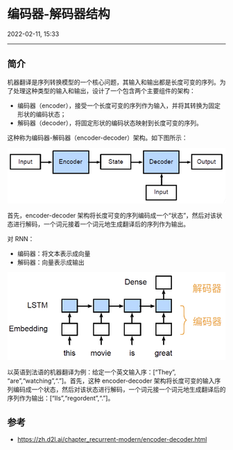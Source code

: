 # 编码器-解码器结构

2022-02-11, 15:33
****

## 简介

机器翻译是序列转换模型的一个核心问题，其输入和输出都是长度可变的序列。为了处理这种类型的输入和输出，设计了一个包含两个主要组件的架构：

- 编码器（encoder），接受一个长度可变的序列作为输入，并将其转换为固定形状的编码状态；
- 解码器（decoder），将固定形状的编码状态映射到长度可变的序列。

这种称为编码器-解码器（encoder-decoder）架构。如下图所示：

![](images/2022-02-11-15-46-53.png)

首先，encoder-decoder 架构将长度可变的序列编码成一个“状态”，然后对该状态进行解码，一个词元接着一个词元地生成翻译后的序列作为输出。

对 RNN：

- 编码器：将文本表示成向量
- 解码器：向量表示成输出

![](images/2022-01-10-17-43-01.png)

以英语到法语的机器翻译为例：给定一个英文输入序：[“They”, “are”,“watching”,“.”]。首先，这种 encoder-decoder 架构将长度可变的输入序列编码成一个状态，然后对该状态进行解码，一个词元接一个词元地生成翻译后的序列作为输出：[“Ils”,“regordent”,“.”]。

## 参考

- https://zh.d2l.ai/chapter_recurrent-modern/encoder-decoder.html
